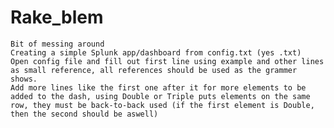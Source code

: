 # Rake_blem

	Bit of messing around
	Creating a simple Splunk app/dashboard from config.txt (yes .txt)
	Open config file and fill out first line using example and other lines as small reference, all references should be used as the grammer shows.
	Add more lines like the first one after it for more elements to be added to the dash, using Double or Triple puts elements on the same row, they must be back-to-back used (if the first element is Double, then the second should be aswell)
